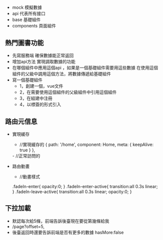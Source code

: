 ##
- mock 模擬數據
- api 代表所有接口
- base 基礎組件
- components 頁面組件

## 熱門圖書功能
- 先寫服務端 確保數據能正常返回
- 增加api方法 實現調取數據的功能
- 在哪個組件中應用這個api ，如果是一個基礎組件需要用這些數據
在使用這個組件的父級中調用這個方法，將數據傳遞給基礎組件
- 寫一個基礎組件
    - 1，創建一個，vue文件
    - 2，在需要使用這個組件的父級組件中引用這個組件
    - 3，在組建中注冊
    - 4，以標簽的形式引入
## 路由元信息
- 實現緩存
    - //實現緩存的
     {
      path: '/home',
      component: Home,
      meta: { keepAlive: true }
    },
   <keep-alive>
        <router-view v-if="$route.meta.keepAlive"></router-view>
   </keep-alive>
    - //正常訪問的
    <router-view v-if="!$route.meta.keepAlive"></router-view>

- 路由動畫
    <transition name="fadeIn">
      <keep-alive>
        <router-view v-if="$route.meta.keepAlive"></router-view>
      </keep-alive>
    </transition>

    - //動畫樣式

    .fadeIn-enter{
        opacity:0;
    }
    .fadeIn-enter-active{
        transition:all 0.3s linear;
    }
    .fadeIn-leave-active{
        transition:all 0.3s linear;
        opacity:0;
    }
## 下拉加載
- 默認每次給5條，前端告訴後臺現在要從第幾條給我
- /page?offset=5,
- 後臺返回時還要告訴前端是否有更多的數據 hasMore:false

## 